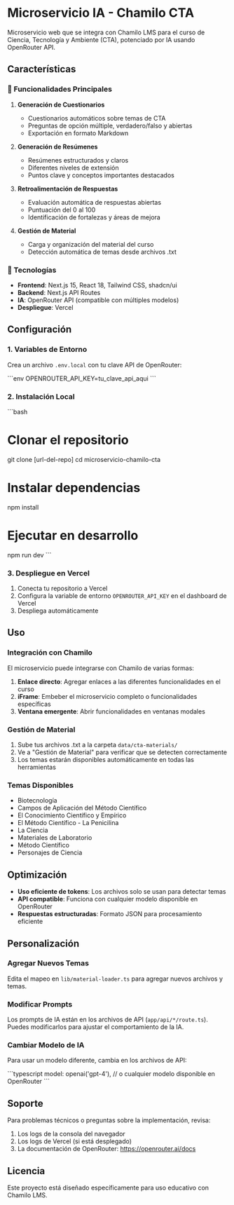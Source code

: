 # Microservicio IA - Chamilo CTA

Microservicio web que se integra con Chamilo LMS para el curso de Ciencia, Tecnología y Ambiente (CTA), potenciado por IA usando OpenRouter API.

## Características

### 🎯 Funcionalidades Principales

1. **Generación de Cuestionarios**
   - Cuestionarios automáticos sobre temas de CTA
   - Preguntas de opción múltiple, verdadero/falso y abiertas
   - Exportación en formato Markdown

2. **Generación de Resúmenes**
   - Resúmenes estructurados y claros
   - Diferentes niveles de extensión
   - Puntos clave y conceptos importantes destacados

3. **Retroalimentación de Respuestas**
   - Evaluación automática de respuestas abiertas
   - Puntuación del 0 al 100
   - Identificación de fortalezas y áreas de mejora

4. **Gestión de Material**
   - Carga y organización del material del curso
   - Detección automática de temas desde archivos .txt

### 🚀 Tecnologías

- **Frontend**: Next.js 15, React 18, Tailwind CSS, shadcn/ui
- **Backend**: Next.js API Routes
- **IA**: OpenRouter API (compatible con múltiples modelos)
- **Despliegue**: Vercel

## Configuración

### 1. Variables de Entorno

Crea un archivo `.env.local` con tu clave API de OpenRouter:

\`\`\`env
OPENROUTER_API_KEY=tu_clave_api_aqui
\`\`\`

### 2. Instalación Local

\`\`\`bash
# Clonar el repositorio
git clone [url-del-repo]
cd microservicio-chamilo-cta

# Instalar dependencias
npm install

# Ejecutar en desarrollo
npm run dev
\`\`\`

### 3. Despliegue en Vercel

1. Conecta tu repositorio a Vercel
2. Configura la variable de entorno `OPENROUTER_API_KEY` en el dashboard de Vercel
3. Despliega automáticamente

## Uso

### Integración con Chamilo

El microservicio puede integrarse con Chamilo de varias formas:

1. **Enlace directo**: Agregar enlaces a las diferentes funcionalidades en el curso
2. **iFrame**: Embeber el microservicio completo o funcionalidades específicas
3. **Ventana emergente**: Abrir funcionalidades en ventanas modales

### Gestión de Material

1. Sube tus archivos .txt a la carpeta `data/cta-materials/`
2. Ve a "Gestión de Material" para verificar que se detecten correctamente
3. Los temas estarán disponibles automáticamente en todas las herramientas

### Temas Disponibles

- Biotecnología
- Campos de Aplicación del Método Científico
- El Conocimiento Científico y Empírico
- El Método Científico - La Penicilina
- La Ciencia
- Materiales de Laboratorio
- Método Científico
- Personajes de Ciencia

## Optimización

- **Uso eficiente de tokens**: Los archivos solo se usan para detectar temas
- **API compatible**: Funciona con cualquier modelo disponible en OpenRouter
- **Respuestas estructuradas**: Formato JSON para procesamiento eficiente

## Personalización

### Agregar Nuevos Temas

Edita el mapeo en `lib/material-loader.ts` para agregar nuevos archivos y temas.

### Modificar Prompts

Los prompts de IA están en los archivos de API (`app/api/*/route.ts`). Puedes modificarlos para ajustar el comportamiento de la IA.

### Cambiar Modelo de IA

Para usar un modelo diferente, cambia en los archivos de API:

\`\`\`typescript
model: openai('gpt-4'), // o cualquier modelo disponible en OpenRouter
\`\`\`

## Soporte

Para problemas técnicos o preguntas sobre la implementación, revisa:

1. Los logs de la consola del navegador
2. Los logs de Vercel (si está desplegado)
3. La documentación de OpenRouter: https://openrouter.ai/docs

## Licencia

Este proyecto está diseñado específicamente para uso educativo con Chamilo LMS.
